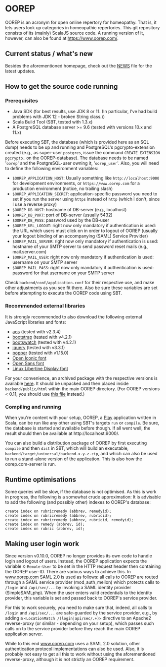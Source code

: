 # OOREP

OOREP is an acronym for open online repertory for homeopathy.  That is, it lets
users look up categories in homeopathic repertories.  This git repository
consists of its (mainly) ScalaJS source code.  A running version of it, however,
can also be found at https://www.oorep.com/.

## Current status / what's new

Besides the aforementioned homepage, check out the [NEWS](NEWS) file for the
latest updates.

## How to get the source code running

### Prerequisites

* Java SDK (for best results, use JDK 8 or 11.  (In particular, I've had build
  problems with JDK 12 - broken String class.))
* Scala Build Tool (SBT, tested with 1.3.x)
* A PostgreSQL database server >= 9.6 (tested with versions 10.x and 11.x)

Before executing SBT, the database (which is provided here as an SQL dump) needs
to be up and running and PostgreSQL's pgcrypto-extension created (e.g., as
super-user `postgres`, issue the command `CREATE EXTENSION pgcrypto;` on the
OOREP-database). The database needs to be named '`oorep`' and the PostgreSQL-user
owning it, '`oorep_user`'. Also, you will need to define the following environment
variables:

* `$OOREP_APPLICATION_HOST`: Usually something like `http://localhost:9000`
  for development environments, or `https://www.oorep.com` for a production
  environment (notice, no trailing slash)
* `$OOREP_APPLICATION_SECRET`: application-specific password you need to set
  if you run the server using `https` instead of `http` (which I don't, since
  I use a reverse proxy)
* `$OOREP_DB_HOST`: hostname of DB-server (e.g., localhost)
* `$OOREP_DB_PORT`: port of DB-server (usually 5432)
* `$OOREP_DB_PASS`: password used by the DB-user
* `$OOREP_URL_LOGOUT`: right now only mandatory if authentication is used:
  the URL which users must click on in order to logout of OOREP (usually your
  logout binding of an accompanying (SAML) Service Provider)
* `$OOREP_MAIL_SERVER`: right now only mandatory if authentication is used:
  hostname of your SMTP server to send password reset mails (e.g., mail.server.com)
* `$OOREP_MAIL_USER`: right now only mandatory if authentication is used:
  username on your SMTP server
* `$OOREP_MAIL_PASS`: right now only mandatory if authentication is used:
  password for that username on your SMTP server

Check `backend/conf/application.conf` for their respective use, and make other
adjustments as you see fit there.  Also be sure these variables are set before
attempting to execute the OOREP code using SBT.

### Recommended external libraries

It is strongly recommended to also download the following external JavaScript
libraries and fonts:

* [aos](https://github.com/michalsnik/aos) (tested with v2.3.4)
* [bootstrap](https://getbootstrap.com/) (tested with v4.2.1)
* [bootswatch](https://bootswatch.com/) (tested with v4.2.1)
* [jquery](https://jquery.com/) (tested with v3.3.1)
* [popper](https://popper.js.org/) (tested with v1.15.0)
* [Open Iconic font](https://useiconic.com/open)
* [Open Sans font](https://fonts.google.com/specimen/Open+Sans)
* [Linux Libertine Display font](https://en.wikipedia.org/wiki/Linux_Libertine)

For your convenience, an archived package with the respective versions 
is available [here](http://pspace.org/a/third-party-v2.tar.gz).  It should
be unpacked and then placed inside `backend/public/html` within the main
OOREP directory. (For OOREP versions < 0.11, you should use
[this file](http://pspace.org/a/third-party.tar.gz)
instead.)

### Compiling and running

When you're content with your setup, OOREP, a
[Play](https://www.playframework.com/) application written in Scala, can be run
like any other using SBT's targets `run` or `compile`.  Be sure, the database is
started and available before though. If all went well, the result should then be
available at http://localhost:9000/.

You can also build a distribution package of OOREP by first executing `compile`
and then `dist` in SBT, which will build an executable, 
`backend/target/universal/backend-x.y.z.zip`, and which can also be used to run
a stand-alone version of the application. This is also how the oorep.com-server
is run.

## Runtime optimisations

Some queries will be slow, if the database is not optimised. As this is
work in progress, the following is a somewhat crude approximation: It is
advisable to add the following (and possibly other) indexes to OOREP's
database:

```
create index on rubricremedy (abbrev, remedyid);
create index on rubricremedy (abbrev, rubricid);
create index on rubricremedy (abbrev, rubricid, remedyid);
create index on remedy (abbrev, id);
create index on rubric (abbrev, id);
```

## Making user login work

Since version v0.10.0, OOREP no longer provides its own code to handle login and logout
of users. Instead, the OOREP application expects the variable `X-Remote-User` to be set
in the HTTP request header then containing the OOREP user-ID.  There are various ways to
achieve  this.  In www.oorep.com SAML 2.0 is used as follows: all calls to OOREP are
routed through a SAML service provider (mod_auth_mellon) which protects calls to `/login`
and `/api/sec/...` by invoking  a SAML identity provider (SimpleSAMLphp). When the user
enters valid  credentials to the identity provider, this variable is set and passed back
to OOREP's service provider.

For this to work securely, you need to make sure that, indeed, all calls to `/login` and
`/api/sec/...` are safe-guarded by the service provider, e.g., by adding a
`<LocationMatch /(login|api/sec/.+)>` directive to an Apache2 reverse-proxy (or similar - depending
on your setup), which passes such calls on to the service provider before they reach the
main OOREP application server.

While to this end www.oorep.com uses a SAML 2.0 solution, other authentication protocol
implementations can also be used. Also, it is probably not easy to get all this to work without
using the aforementioned reverse-proxy, although it is not strictly an OOREP requirement.
